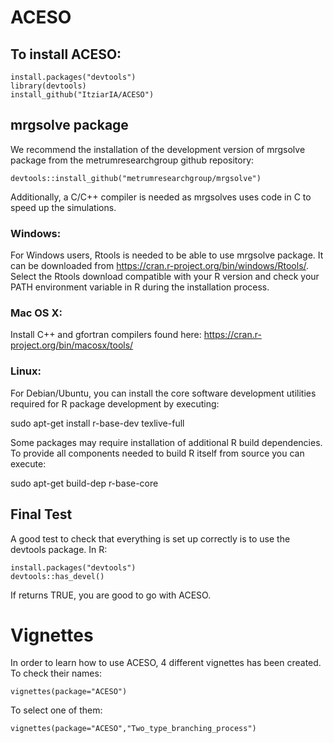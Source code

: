 # ACESO

## To install ACESO:
```{r}
install.packages("devtools")  
library(devtools)  
install_github("ItziarIA/ACESO") 
```
## mrgsolve package
We recommend the installation of the development version of mrgsolve package from the metrumresearchgroup github repository:
```{r}
devtools::install_github("metrumresearchgroup/mrgsolve")
```
Additionally, a C/C++ compiler is needed as mrgsolves uses code in C to speed up the simulations.
### Windows:
For Windows users, Rtools is needed to be able to use mrgsolve package. It can be downloaded from https://cran.r-project.org/bin/windows/Rtools/. Select the Rtools download compatible with your R version and check your PATH environment variable in R during the installation process.

### Mac OS X:

Install C++ and gfortran compilers found here: https://cran.r-project.org/bin/macosx/tools/

### Linux: 
For Debian/Ubuntu, you can install the core software development utilities required for R package development by executing:  

sudo apt-get install r-base-dev texlive-full  

Some packages may require installation of additional R build dependencies. To provide all components needed to build R itself from source you can execute:  

sudo apt-get build-dep r-base-core  

## Final Test
A good test to check that everything is set up correctly is to use the devtools package. In R:
```{r}
install.packages("devtools")
devtools::has_devel()
```
If returns TRUE, you are good to go with ACESO.

# Vignettes
In order to learn how to use ACESO, 4 different vignettes has been created. To check their names:
```{r}
vignettes(package="ACESO")
```
To select one of them:
```{r}
vignettes(package="ACESO","Two_type_branching_process")
```
